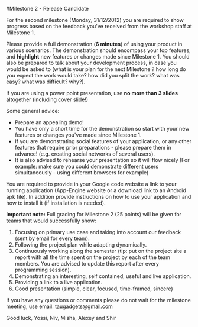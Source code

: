 #Milestone 2 - Release Candidate

For the second milestone (Monday, 31/12/2012) you are required to show progress based on the feedback you've received from the workshop staff at Milestone 1.

Please provide a full demonstration (**6 minutes**) of using your product in various scenarios. The demonstration should encompass your top features, and **highlight** new features or changes made since Milestone 1.
You should also be prepared to talk about your development process, in case you would be asked to (what is your plan for the next Milestone ? how long do you expect the work would take? how did you split the work? what was easy? what was difficult? why?).

If you are using a power point presentation, use **no more than 3 slides** altogether (including cover slide!)

Some general advice:

- Prepare an appealing demo!
- You have only a short time for the demonstration so start with your new features or changes you've made since Milestone 1.
- If you are demonstrating social features of your application, or any other features that require prior preparations - please prepare them in advance! (e.g. creating social networks of several users). 
- It is also advised to rehearse your presentation so it will flow nicely (For example: make sure you could demonstrate different users simultaneously - using different browsers for example)

You are required to provide in your Google code website a link to your running application (App-Engine website or a download link to an Android apk file). In addition provide instructions on how to use your application and how to install it (if installation is needed).

**Important note:** Full grading for Milestone 2 (25 points) will be given for teams that would successfully show:

1. Focusing on primary use case and taking into account our feedback (sent by email for every team).
2. Following the project plan while adapting dynamically.
3. Continuously working along the semester (tip: put on the project site a report with all the time spent on the project by each of the team members. You are advised to update this report after every programming session).
4. Demonstrating an interesting, self contained, useful and live application.
5. Providing a link to a live application.
6. Good presentation (simple, clear, focused, time-framed, sincere)

If you have any questions or comments please do not wait for the milestone meeting, use email: taugadgets@gmail.com

Good luck,
Yossi, Niv, Misha, Alexey and Shir